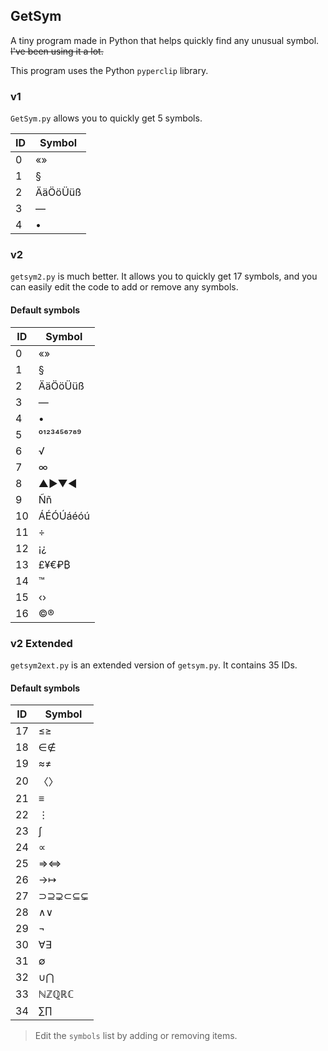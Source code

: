 ## GetSym

A tiny program made in Python that helps quickly find any unusual symbol. ~~I've been using it a lot.~~

This program uses the Python `pyperclip` library.

### v1

`GetSym.py` allows you to quickly get 5 symbols.

| ID   | Symbol  |
| ---- | ------- |
| 0    | «»      |
| 1    | §       |
| 2    | ÄäÖöÜüß |
| 3    | —       |
| 4    | •       |

### v2

`getsym2.py` is much better. It allows you to quickly get 17 symbols, and you can easily edit the code to add or remove any symbols.

#### Default symbols

| ID   | Symbol     |
| ---- | ---------- |
| 0    | «»         |
| 1    | §          |
| 2    | ÄäÖöÜüß    |
| 3    | —          |
| 4    | •          |
| 5    | ⁰¹²³⁴⁵⁶⁷⁸⁹ |
| 6    | √          |
| 7    | ∞          |
| 8    | ▲►▼◄       |
| 9    | Ññ         |
| 10   | ÁÉÓÚáéóú   |
| 11   | ÷          |
| 12   | ¡¿         |
| 13   | £¥€₽₿      |
| 14   | ™          |
| 15   | ‹›         |
| 16   | ©®         |

### v2 Extended

`getsym2ext.py` is an extended version of `getsym.py`. It contains 35 IDs.

#### Default symbols

| ID   | Symbol     |
| ---- | ---------- |
| 17   | ≤≥         |
| 18   | ∈∉         |
| 19   | ≈≠         |
| 20   | 〈〉         |
| 21   | ≡          |
| 22   | ⋮          |
| 23   | ∫          |
| 24   | ∝          |
| 25   | ⇒⇔         |
| 26   | →↦         |
| 27   | ⊃⊇⊋⊂⊆⊊     |
| 28   | ∧∨         |
| 29   | ¬          |
| 30   | ∀∃         |
| 31   | ∅          |
| 32   | ∪⋂         |
| 33   | ℕℤℚℝℂ      |
| 34   | ∑∏         |

> Edit the `symbols` list by adding or removing items.
